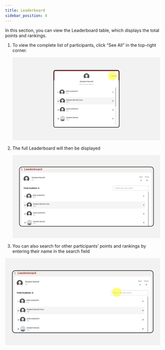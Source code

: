 ```yaml
---
title: Leaderboard
sidebar_position: 4
---
```

In this section, you can view the Leaderboard table, which displays the total points and rankings.

1. To view the complete list of participants, click “See All” in the top-right corner.

   ![](/img/leaderboard-eng.jpg)
2. The full Leaderboard will then be displayed

   ![](/img/leaderboard-eng-2.jpg)
3. You can also search for other participants’ points and rankings by entering their name in the search field

![](/img/leaderboard-eng-3.jpg)
